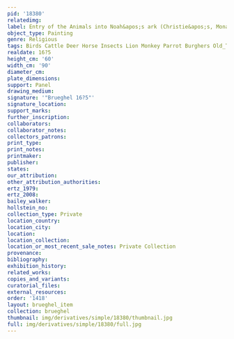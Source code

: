 ```yaml
---
pid: '18380'
relatedimg: 
label: Entry of the Animals into Noah&apos;s ark (Christie&apos;s, Monaco, 1991)
object_type: Painting
genre: Religious
tags: Birds Cattle Deer Horse Insects Lion Monkey Parrot Burghers Old_Testament Paradise
realdate: 16?5
height_cm: '60'
width_cm: '90'
diameter_cm: 
plate_dimensions: 
support: Panel
drawing_medium: 
signature: '"Brueghel 16?5"'
signature_location: 
support_marks: 
further_inscription: 
collaborators: 
collaborator_notes: 
collectors_patrons: 
print_type: 
print_notes: 
printmaker: 
publisher: 
states: 
our_attribution: 
other_attribution_authorities: 
ertz_1979: 
ertz_2008: 
bailey_walker: 
hollstein_no: 
collection_type: Private
location_country: 
location_city: 
location: 
location_collection: 
location_or_most_recent_sale_notes: Private Collection
provenance: 
bibliography: 
exhibition_history: 
related_works: 
copies_and_variants: 
curatorial_files: 
external_resources: 
order: '1418'
layout: brueghel_item
collection: brueghel
thumbnail: img/derivatives/simple/18380/thumbnail.jpg
full: img/derivatives/simple/18380/full.jpg
---
```

